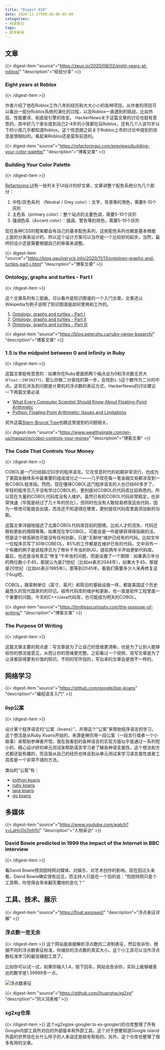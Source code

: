 ```yaml
---
title: "Digest 010"
date: 2020-11-27T09:46:06-05:00
categories: 
- 阅读笔记
tags:
- 技术新闻
---
```


## 文章

{{< digest-item "source"="https://zeux.io/2020/08/02/eight-years-at-roblox/" "description"="经验分享" >}}
### Eight years at Roblox
{{< /digest-item >}}

作者介绍了他在Roblox工作八年的经历和大大小小的各种项目。从作者的项目可以看出一部分Roblox系统的演化的过程，以及Roblox一直遇到的挑战，比如外挂、性能要求、和底层引擎的改变。 HackerNews关于这篇文章的讨论也挺有意思的，其中好几个家长提到自己2-4岁的小孩都在玩Roblox，还有几个人说10岁以下的小孩几乎都知道Roblox。这个信息跟之前关于Roblox上市的讨论中提到的信息是很相似的。看起来Roblox还是蛮有前途的。

{{< digest-item "source"="https://refactoringui.com/previews/building-your-color-palette/" "description"="博客文章" >}}
### Building Your Color Palette
{{< /digest-item >}}

[Refactoring UI](https://refactoringui.com/)有一些列关于UI设计的好文章，文章讲整个配色系统分为几个部分：
1. 中性/灰色系列 （Neutral / Grey color）：文字，背景等的用色，需要8-10个灰阶
2. 主色系（primary color）：整个站点的主要色调，需要5-10个灰阶
3. 强调色系（Accent color）：强调、警告等的用色，需要5-10个灰阶

现在各种CSS的框架都会有自己的基本配色系列，这些配色系列也都是基本根据上面的分类来设计的，所以这个设计方案可以当作是一个比较好的起步。当然，最终的设计还是需要根据自己的审美来调整。


{{< digest-item "source"="https://blog.owulveryck.info/2020/11/13/ontology-graphs-and-turtles-part-i.html" "description"="博客文章" >}}
### Ontology, graphs and turtles - Part I
{{< /digest-item >}}


这个文章系列有三部曲，可以看作是知识图谱的一个入门文章。文章还以Wikipedia为例子说明了知识图谱是如何使用和工作的。
1. [Ontology, graphs and turtles - Part I](https://blog.owulveryck.info/2020/11/13/ontology-graphs-and-turtles-part-i.html)
2. [Ontology, graphs and turtles - Part II](https://blog.owulveryck.info/2020/11/17/ontology-graphs-and-turtles-part-ii.html)
3. [Ontology, graphs and turtles - Part III](https://blog.owulveryck.info/2020/11/20/ontology-graphs-and-turtles-part-iii.html)

{{< digest-item "source"="https://blog.peterzhu.ca/ruby-range-bsearch/" "description"="博客文章" >}}

### 1.5 is the midpoint between 0 and infinity in Ruby
{{< /digest-item >}}

这篇文章挺有意思的：如果你在Ruby里面把两个端点设为0和浮点数无穷大(`Float::INFINITY`)，那么你做二分查找的第一步，会找到`1.5`这个数作为二分的中点。这背后涉及到问题是计算机的浮点数的表征方式，HackerNews的讨论建议一下两篇文章必读
* [What Every Computer Scientist Should Know About Floating-Point Arithmetic](https://docs.oracle.com/cd/E19957-01/806-3568/ncg_goldberg.html)
* [Python: Floating Point Arithmetic: Issues and Limitations](https://docs.python.org/3/tutorial/floatingpoint.html#tut-fp-issues)

另外这篇[Stern-Brocot Tree](https://www.cut-the-knot.org/blue/Stern.shtml)也跟这里提到的问题相关。


{{< digest-item "source"="https://www.wealthsimple.com/en-us/magazine/cobol-controls-your-money" "description"="博客文章" >}}
### The Code That Controls Your Money
{{< /digest-item >}}

COBOL是一门已经超过50岁的程序语言。它在信息时代的初期非常流行，也成为了美国金融体系中最重要的组成成分之一——几乎现在每一笔金融交易都涉及到一些COBOL程序段。然而，现在懂得COBOL这门程序语言的人也已经60多岁了，年轻的程序员几乎没有学过COBOL的，更别提对COBOL的代码库比较熟悉的。所以现在大量的COBOL代码库没有人维护。虽然已有的COBOL代码非常稳定，也非常快速（毕竟是经过了几十年的优化），但同时也没有人敢轻易修改这些代码，因为一修改可能就会出错，而且还不知道错在哪里，更别提往代码库里面添加新的功能。

这篇文章详细地描述了北美COBOL代码库目前的困境，比如人才的流失、代码迁移和更新的障碍等等。如果现在学COBOL，可能会是一件能够获得铁饭碗的活，但是这个铁饭碗也可能没有任何创新，只是“无聊地”维护已经有的代码。比如文中一位程序员写了30年COBEOL，85%的工作都是在维护已有的代码。文中另外一个有趣的例子是说程序员为了修补千年虫的BUG，提前两年半开始更新代码库。最后，也还是没有真正“修复”千年虫的问题，而是设置了一个期限：如果表示年分的两位数小于45，那就认为是21世纪（比如`44`表示2044年），如果大于45，那就是20世纪（比如`85`表示1985年）。那等到2045年，看我们需要多少人来再修复这个bug吧。

COBOL，跟英制单位（英寸、英尺）和陈旧的基础设施一样，都是美国这个历史最悠久的现代国家的的印记。祖传代码库的维护和更新，也一直是软件工程里面一个重要的问题。今天的C++/Java代码库，也可能成为明天的COBOL。

{{< digest-item "source"="https://limitlesscuriosity.com/the-purpose-of-writing/" "description"="博客文章" >}}
### The Purpose Of Writing
{{< /digest-item >}}

这篇文章主要的观点是：写文章是为了让自己的思维更清晰，也是为了让别人能够给你的想法提意见，从而让你的思维更完整。之前看过一个视频，说写文章是为了让读者获得更有价值的知识。不同的写作目的，写出来的文章会是很不一样的。

## 网络学习

{{< digest-item "source"="https://github.com/google/lisp-koans" "description"="编程语言入门" >}}
### lisp公案
{{< /digest-item >}}


设计某个程序语言的“公案（koans）”，并用这个“公案”来帮助程序语言的学习，这个想法是从Ruby Koans开始的，来源是禅宗用一段公案（一段言行或者一个小故事）来帮助参禅者开悟。我在我看到的各种语言的实现方面似乎是通过一系列短小的、精心设计好的单元测试来帮助语言学习者了解各种语言属性。这个想法和方式都还挺有趣的，而且我从自己的经历也体会到从单元测试来学习语言属性或者工具库是一个非常不错的方法。

类似的“公案”有：
* [python koans](https://github.com/gregmalcolm/python_koans)
* [ruby koans](http://rubykoans.com/)
* [java koans](https://github.com/matyb/java-koans)
* [go koans](https://github.com/cdarwin/go-koans)

## 多媒体

{{< digest-item "source"="https://www.youtube.com/watch?v=LaHcOs7mhfU" "description"="人物采访" >}}

### David Bowie predicted in 1999 the impact of the Internet in BBC interview
{{< /digest-item >}}

看David Bowie预测因特网对媒体、对娱乐、对艺术创作的影响。现在回过头来看，David Bowie确实很有远见，而主持人只是在一个劲的说：“但因特网只是个工具啊，你觉得会带来翻天覆地的变化？”

## 工具、技术、展示

{{< digest-item "source"="https://float.exposed/" "description"="浮点表征详解" >}}
### 浮点数一览无余
{{< /digest-item >}}
这个网站是直接解析浮点数的二进制表征，然后告诉你，根据不同的浮点数表征标准，你储存的浮点数的真实大小。这个小工具可以当作浮点数标准学习的最佳辅助工具了。

比如你可以试一试，如果你输入1.4，按下回车，网站会告诉你，实际上能够被表达的数字是1.39999多一点。

![浮点数表征](/images/floating_number.png)

{{< digest-item "source"="https://github.com/jhuangtw/xg2xg" "description"="同义词表格" >}}
### xg2xg仓库
{{< /digest-item >}}
这个xg2xg(ex-googler to ex-googler)的仓库整理了所有Google内部工具所对应的外部版本和外部工具。这个对于想要知道Google island外面的世界现在长什么样子的人来说还是挺有帮助的。另外，这个仓库也整理了很多有用的文章。
